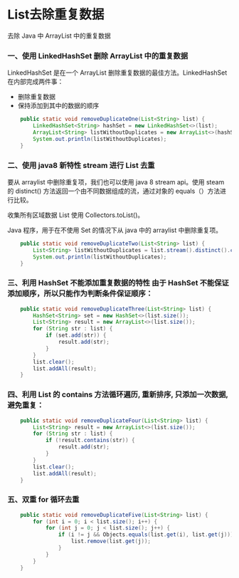 # List去除重复数据

去除 Java 中 ArrayList 中的重复数据

### 一、使用 LinkedHashSet 删除 ArrayList 中的重复数据

LinkedHashSet 是在一个 ArrayList 删除重复数据的最佳方法。LinkedHashSet 在内部完成两件事：

- 删除重复数据
- 保持添加到其中的数据的顺序

```java
    public static void removeDuplicateOne(List<String> list) {
        LinkedHashSet<String> hashSet = new LinkedHashSet<>(list);
        ArrayList<String> listWithoutDuplicates = new ArrayList<>(hashSet);
        System.out.println(listWithoutDuplicates);
    }
```

### 二、使用 java8 新特性 stream 进行 List 去重

要从 arraylist 中删除重复项，我们也可以使用 java 8 stream api。使用 steam 的 distinct() 方法返回一个由不同数据组成的流，通过对象的 equals（）方法进行比较。

收集所有区域数据 List 使用 Collectors.toList()。

Java 程序，用于在不使用 Set 的情况下从 java 中的 arraylist 中删除重复项。

```java
    public static void removeDuplicateTwo(List<String> list) {
        List<String> listWithoutDuplicates = list.stream().distinct().collect(Collectors.toList());
        System.out.println(listWithoutDuplicates);
    }
```

### 三、利用 HashSet 不能添加重复数据的特性 由于 HashSet 不能保证添加顺序，所以只能作为判断条件保证顺序：

```java
    public static void removeDuplicateThree(List<String> list) {
        HashSet<String> set = new HashSet<>(list.size());
        List<String> result = new ArrayList<>(list.size());
        for (String str : list) {
            if (set.add(str)) {
                result.add(str);
            }
        }
        list.clear();
        list.addAll(result);
    }
```

### 四、利用 List 的 contains 方法循环遍历, 重新排序, 只添加一次数据, 避免重复：

```java
    public static void removeDuplicateFour(List<String> list) {
        List<String> result = new ArrayList<>(list.size());
        for (String str : list) {
            if (!result.contains(str)) {
                result.add(str);
            }
        }
        list.clear();
        list.addAll(result);
    }
```

### 五、双重 for 循环去重

```java
    public static void removeDuplicateFive(List<String> list) {
        for (int i = 0; i < list.size(); i++) {
            for (int j = 0; j < list.size(); j++) {
                if (i != j && Objects.equals(list.get(i), list.get(j))) {
                    list.remove(list.get(j));
                }
            }
        }
    }
```

